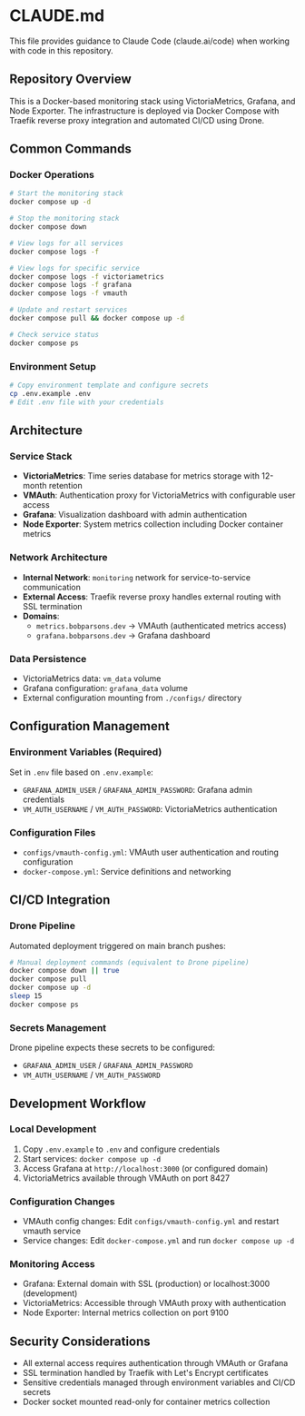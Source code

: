 # CLAUDE.md

This file provides guidance to Claude Code (claude.ai/code) when working with code in this repository.

## Repository Overview

This is a Docker-based monitoring stack using VictoriaMetrics, Grafana, and Node Exporter. The infrastructure is deployed via Docker Compose with Traefik reverse proxy integration and automated CI/CD using Drone.

## Common Commands

### Docker Operations
```bash
# Start the monitoring stack
docker compose up -d

# Stop the monitoring stack
docker compose down

# View logs for all services
docker compose logs -f

# View logs for specific service
docker compose logs -f victoriametrics
docker compose logs -f grafana
docker compose logs -f vmauth

# Update and restart services
docker compose pull && docker compose up -d

# Check service status
docker compose ps
```

### Environment Setup
```bash
# Copy environment template and configure secrets
cp .env.example .env
# Edit .env file with your credentials
```

## Architecture

### Service Stack
- **VictoriaMetrics**: Time series database for metrics storage with 12-month retention
- **VMAuth**: Authentication proxy for VictoriaMetrics with configurable user access
- **Grafana**: Visualization dashboard with admin authentication
- **Node Exporter**: System metrics collection including Docker container metrics

### Network Architecture
- **Internal Network**: `monitoring` network for service-to-service communication
- **External Access**: Traefik reverse proxy handles external routing with SSL termination
- **Domains**: 
  - `metrics.bobparsons.dev` → VMAuth (authenticated metrics access)
  - `grafana.bobparsons.dev` → Grafana dashboard

### Data Persistence
- VictoriaMetrics data: `vm_data` volume
- Grafana configuration: `grafana_data` volume
- External configuration mounting from `./configs/` directory

## Configuration Management

### Environment Variables (Required)
Set in `.env` file based on `.env.example`:
- `GRAFANA_ADMIN_USER` / `GRAFANA_ADMIN_PASSWORD`: Grafana admin credentials
- `VM_AUTH_USERNAME` / `VM_AUTH_PASSWORD`: VictoriaMetrics authentication

### Configuration Files
- `configs/vmauth-config.yml`: VMAuth user authentication and routing configuration
- `docker-compose.yml`: Service definitions and networking

## CI/CD Integration

### Drone Pipeline
Automated deployment triggered on main branch pushes:
```bash
# Manual deployment commands (equivalent to Drone pipeline)
docker compose down || true
docker compose pull
docker compose up -d
sleep 15
docker compose ps
```

### Secrets Management
Drone pipeline expects these secrets to be configured:
- `GRAFANA_ADMIN_USER` / `GRAFANA_ADMIN_PASSWORD`
- `VM_AUTH_USERNAME` / `VM_AUTH_PASSWORD`

## Development Workflow

### Local Development
1. Copy `.env.example` to `.env` and configure credentials
2. Start services: `docker compose up -d`
3. Access Grafana at `http://localhost:3000` (or configured domain)
4. VictoriaMetrics available through VMAuth on port 8427

### Configuration Changes
- VMAuth config changes: Edit `configs/vmauth-config.yml` and restart vmauth service
- Service changes: Edit `docker-compose.yml` and run `docker compose up -d`

### Monitoring Access
- Grafana: External domain with SSL (production) or localhost:3000 (development)
- VictoriaMetrics: Accessible through VMAuth proxy with authentication
- Node Exporter: Internal metrics collection on port 9100

## Security Considerations

- All external access requires authentication through VMAuth or Grafana
- SSL termination handled by Traefik with Let's Encrypt certificates
- Sensitive credentials managed through environment variables and CI/CD secrets
- Docker socket mounted read-only for container metrics collection